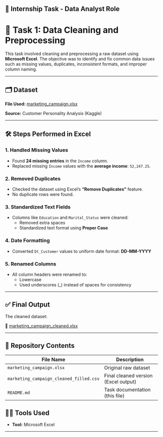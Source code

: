 ## 📌 Internship Task - Data Analyst Role

# 🧹 Task 1: Data Cleaning and Preprocessing

This task involved cleaning and preprocessing a raw dataset using **Microsoft Excel**. The objective was to identify and fix common data issues such as missing values, duplicates, inconsistent formats, and improper column naming.

---

## 🗂️ Dataset

**File Used:** [marketing_campaign.xlsx](https://github.com/user-attachments/files/20553251/marketing_campaign.xlsx)
 
**Source:** Customer Personality Analysis (Kaggle)

---

## 🛠️ Steps Performed in Excel

### 1. **Handled Missing Values**
- Found **24 missing entries** in the `Income` column.
- Replaced missing `Income` values with the **average income**: `52,247.25`.

### 2. **Removed Duplicates**
- Checked the dataset using Excel’s **“Remove Duplicates”** feature.
- No duplicate rows were found.

### 3. **Standardized Text Fields**
- Columns like `Education` and `Marital_Status` were cleaned:
  - Removed extra spaces
  - Standardized text format using **Proper Case**

### 4. **Date Formatting**
- Converted `Dt_Customer` values to uniform date format: **DD-MM-YYYY**

### 5. **Renamed Columns**
- All column headers were renamed to:
  - Lowercase
  - Used underscores (_) instead of spaces for consistency

---

## ✅ Final Output

The cleaned dataset:

📄 [marketing_campaign_cleaned.xlsx](https://github.com/user-attachments/files/20553232/marketing_campaign_cleaned.xlsx)

---

## 📂 Repository Contents

| File Name                              | Description                          |
|----------------------------------------|--------------------------------------|
| `marketing_campaign.xlsx`              | Original raw dataset                 |
| `marketing_campaign_cleaned_filled.csv`| Final cleaned version (Excel output) |
| `README.md`                            | Task documentation (this file)       |


## 👨‍💻 Tools Used

- **Tool:** Microsoft Excel

---
